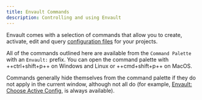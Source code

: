 ```yaml
---
title: Envault Commands
description: Controlling and using Envault
---
```


Envault comes with a selection of commands that allow you to create, activate,
edit and query [configuration files](../usage/config_format.md) for your
projects.

All of the commands outlined here are available from the `Command Palette` with
an `Envault:` prefix. You can open the command palette with ++ctrl+shift+p++ on
Windows and Linux or ++cmd+shift+p++ on MacOS.

Commands generally hide themselves from the command palette if they do not apply
in the current window, although not all do (for example,
[Envault: Choose Active Config](choose_config.md), is always available).
